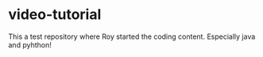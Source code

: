 # video-tutorial
This a test repository where Roy started the coding content. Especially java and pyhthon!
